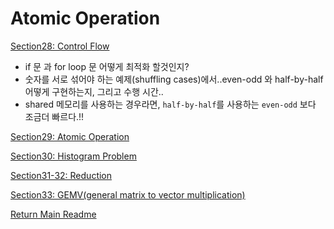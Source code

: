 # Atomic Operation

[Section28: Control Flow](./doc/section22.md)
- if 문 과 for loop 문 어떻게 최적화 할것인지?    
- 숫자를 서로 섞어야 하는 예제(shuffling cases)에서..even-odd 와 half-by-half 어떻게 구현하는지, 그리고 수행 시간..
- shared 메모리를 사용하는 경우라면, `half-by-half`를 사용하는 `even-odd` 보다 조금더 빠르다.!!

[Section29: Atomic Operation](./doc/section23.md)


[Section30: Histogram Problem](./doc/section24.md)


[Section31-32: Reduction](./doc/section25.md)

  
[Section33: GEMV(general matrix to vector multiplication)](./doc/section27.md)

  
[Return Main Readme](../README.md)  


